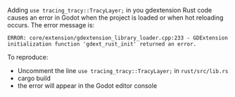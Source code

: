 Adding `use tracing_tracy::TracyLayer;` in you gdextension Rust code causes an error in Godot when the project is loaded or when hot reloading occurs. The error message is:

```
ERROR: core/extension/gdextension_library_loader.cpp:233 - GDExtension initialization function 'gdext_rust_init' returned an error.
```

To reproduce:
- Uncomment the line `use tracing_tracy::TracyLayer;` in `rust/src/lib.rs`
- cargo build
- the error will appear in the Godot editor console
